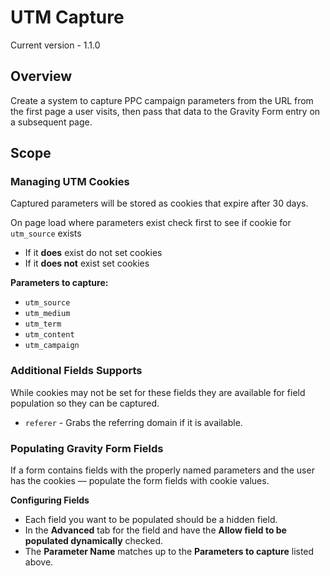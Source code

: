 # UTM Capture

Current version - 1.1.0

## Overview

Create a system to capture PPC campaign parameters from the URL from the first page a user visits, then pass that data to the Gravity Form entry on a subsequent page.

## Scope

### Managing UTM Cookies

Captured parameters will be stored as cookies that expire after 30 days.

On page load where parameters exist check first to see if cookie for `utm_source` exists

- If it **does** exist do not set cookies
- If it **does not** exist set cookies

**Parameters to capture:**

- `utm_source`
- `utm_medium`
- `utm_term`
- `utm_content`
- `utm_campaign`

### Additional Fields Supports

While cookies may not be set for these fields they are available for field population so they can be captured.

- `referer` - Grabs the referring domain if it is available.

### Populating Gravity Form Fields

If a form contains fields with the properly named parameters and the user has the cookies — populate the form fields with cookie values.

**Configuring Fields**

- Each field you want to be populated should be a hidden field.
- In the **Advanced** tab for the field and have the **Allow field to be populated dynamically** checked.
- The **Parameter Name** matches up to the **Parameters to capture** listed above.